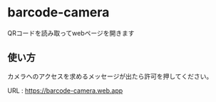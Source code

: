 # barcode-camera
QRコードを読み取ってwebページを開きます

## 使い方
カメラへのアクセスを求めるメッセージが出たら許可を押してください。

URL : https://barcode-camera.web.app


